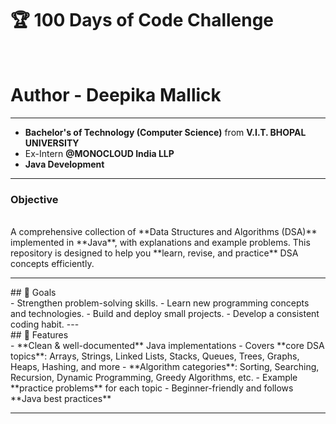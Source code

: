 # 🏆 100 Days of Code Challenge
<br>
<h1>Author - <b>Deepika Mallick</b></h1>
<hr>
<ul>
  <li><b>Bachelor's of Technology (Computer Science)</b> from <b>V.I.T. BHOPAL UNIVERSITY</b></li>
  <li>Ex-Intern <b>@MONOCLOUD India LLP</b></li>
  <li><b>Java Development</b></li>
</ul>
<hr>
<h3>Objective</h3>
<br>
A comprehensive collection of **Data Structures and Algorithms (DSA)** implemented in **Java**, with explanations and example problems.  
This repository is designed to help you **learn, revise, and practice** DSA concepts efficiently.
<hr>
## 🎯 Goals
<br>
- Strengthen problem-solving skills.
- Learn new programming concepts and technologies.
- Build and deploy small projects.
- Develop a consistent coding habit.
---
<br>
## 🚀 Features
<br>
- **Clean & well-documented** Java implementations
- Covers **core DSA topics**: Arrays, Strings, Linked Lists, Stacks, Queues, Trees, Graphs, Heaps, Hashing, and more
- **Algorithm categories**: Sorting, Searching, Recursion, Dynamic Programming, Greedy Algorithms, etc.
- Example **practice problems** for each topic
- Beginner-friendly and follows **Java best practices**

---

